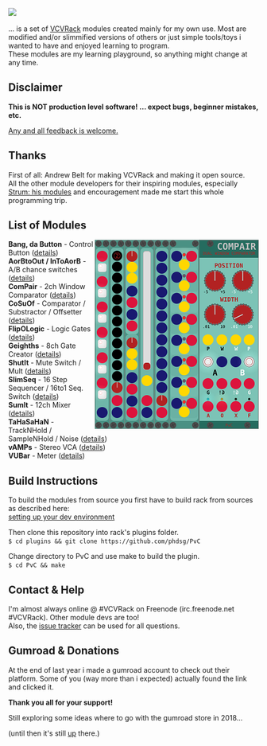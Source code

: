 [![](https://img.shields.io/badge/version-0.5.7-brightgreen.svg)](https://github.com/phdsg/PvC/releases/tag/0.5.7)

... is a set of [VCVRack](https://www.vcvrack.com) modules created mainly for my own use.
Most are modified and/or slimmified versions of others or just simple tools/toys
i wanted to have and enjoyed learning to program.  
These modules are my learning playground, so anything might change at any time.


## Disclaimer

**This is NOT production level software! ... expect bugs, beginner mistakes, etc.**

[Any and all feedback is welcome.](https://github.com/phdsg/PvC/issues)


## Thanks

First of all: Andrew Belt for making VCVRack and making it open source.  
All the other module developers for their inspiring modules, especially [Strum: his modules](https://github.com/Strum/Strums_Mental_VCV_Modules) and encouragement made me start this whole programming trip.  



## List of Modules

<img align="right" src="images/AllModules.png">  

  __Bang, da Button__ - Control Button ([details](bang.md))  
  __AorBtoOut / InToAorB__ - A/B chance switches ([details](chance_sw.md))  
  __ComPair__ - 2ch Window Comparator ([details](compair.md))  
  __CoSuOf__ - Comparator / Substractor / Offsetter ([details](cosuof.md))  
  __FlipOLogic__ - Logic Gates ([details](flipologic.md))  
  __Geighths__ - 8ch Gate Creator ([details](geighths.md))  
  __ShutIt__ - Mute Switch / Mult ([details](shutit.md))  
  __SlimSeq__ - 16 Step Sequencer / 16to1 Seq. Switch ([details](slimseq.md))  
  __SumIt__ - 12ch Mixer ([details](sumit.md))  
  __TaHaSaHaN__ - TrackNHold / SampleNHold / Noise ([details](tahasahan.md))  
  __vAMPs__ - Stereo VCA ([details](vamps.md))  
  __VUBar__ - Meter ([details](vubar.md))  
  
  
## Build Instructions

  To build the modules from source you first have to build rack from sources as described here:  
    [setting up your dev environment](https://github.com/VCVRack/Rack#setting-up-your-development-environment)  

  Then clone this repository into rack's plugins folder.  
    `$ cd plugins && git clone https://github.com/phdsg/PvC`  
    
  Change directory to PvC and use make to build the plugin.  
    `$ cd PvC && make`  
  

## Contact & Help
I'm almost always online @ #VCVRack on Freenode (irc.freenode.net #VCVRack). Other module devs are too!  
Also, the [issue tracker](https://github.com/phdsg/PvC/issues) can be used for all questions.


## Gumroad & Donations

At the end of last year i made a gumroad account to check out their platform.
Some of you (way more than i expected) actually found the link and clicked it.  

__Thank you all for your support!__

Still exploring some ideas where to go with the gumroad store in 2018...

(until then it's still [up](https://gumroad.com/pvc) there.)



